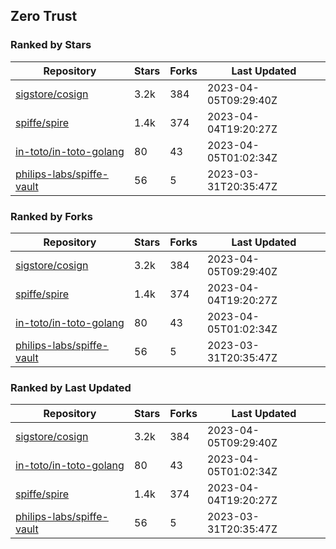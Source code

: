 ## Zero Trust

### Ranked by Stars

| Repository | Stars | Forks | Last Updated |
|------------|-------|-------|--------------|
| [sigstore/cosign](https://github.com/sigstore/cosign) | 3.2k | 384 | 2023-04-05T09:29:40Z |
| [spiffe/spire](https://github.com/spiffe/spire) | 1.4k | 374 | 2023-04-04T19:20:27Z |
| [in-toto/in-toto-golang](https://github.com/in-toto/in-toto-golang) | 80 | 43 | 2023-04-05T01:02:34Z |
| [philips-labs/spiffe-vault](https://github.com/philips-labs/spiffe-vault) | 56 | 5 | 2023-03-31T20:35:47Z |

### Ranked by Forks

| Repository | Stars | Forks | Last Updated |
|------------|-------|-------|--------------|
| [sigstore/cosign](https://github.com/sigstore/cosign) | 3.2k | 384 | 2023-04-05T09:29:40Z |
| [spiffe/spire](https://github.com/spiffe/spire) | 1.4k | 374 | 2023-04-04T19:20:27Z |
| [in-toto/in-toto-golang](https://github.com/in-toto/in-toto-golang) | 80 | 43 | 2023-04-05T01:02:34Z |
| [philips-labs/spiffe-vault](https://github.com/philips-labs/spiffe-vault) | 56 | 5 | 2023-03-31T20:35:47Z |

### Ranked by Last Updated

| Repository | Stars | Forks | Last Updated |
|------------|-------|-------|--------------|
| [sigstore/cosign](https://github.com/sigstore/cosign) | 3.2k | 384 | 2023-04-05T09:29:40Z |
| [in-toto/in-toto-golang](https://github.com/in-toto/in-toto-golang) | 80 | 43 | 2023-04-05T01:02:34Z |
| [spiffe/spire](https://github.com/spiffe/spire) | 1.4k | 374 | 2023-04-04T19:20:27Z |
| [philips-labs/spiffe-vault](https://github.com/philips-labs/spiffe-vault) | 56 | 5 | 2023-03-31T20:35:47Z |

